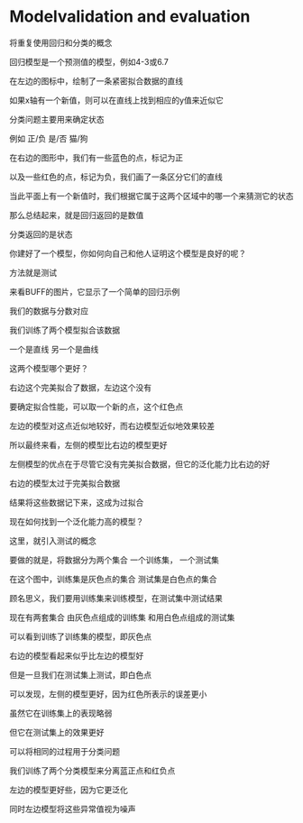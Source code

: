 # Modelvalidation and evaluation

将重复使用回归和分类的概念

回归模型是一个预测值的模型，例如4-3或6.7

在左边的图标中，绘制了一条紧密拟合数据的直线

如果x轴有一个新值，则可以在直线上找到相应的y值来近似它

分类问题主要用来确定状态

例如 正/负 是/否 猫/狗

在右边的图形中，我们有一些蓝色的点，标记为正

以及一些红色的点，标记为负，我们画了一条区分它们的直线

当此平面上有一个新值时，我们根据它属于这两个区域中的哪一个来猜测它的状态

那么总结起来，就是回归返回的是数值

分类返回的是状态

你建好了一个模型，你如何向自己和他人证明这个模型是良好的呢？

方法就是测试

来看BUFF的图片，它显示了一个简单的回归示例

我们的数据与分数对应

我们训练了两个模型拟合该数据

一个是直线 另一个是曲线

这两个模型哪个更好？

右边这个完美拟合了数据，左边这个没有

要确定拟合性能，可以取一个新的点，这个红色点

左边的模型对这点近似地较好，而右边模型近似地效果较差

所以最终来看，左侧的模型比右边的模型更好

左侧模型的优点在于尽管它没有完美拟合数据，但它的泛化能力比右边的好

右边的模型太过于完美拟合数据

结果将这些数据记下来，这成为过拟合

现在如何找到一个泛化能力高的模型？

这里，就引入测试的概念

要做的就是，将数据分为两个集合 一个训练集， 一个测试集

在这个图中，训练集是灰色点的集合 测试集是白色点的集合

顾名思义，我们要用训练集来训练模型，在测试集中测试结果

现在有两套集合 由灰色点组成的训练集 和用白色点组成的测试集

可以看到训练了训练集的模型，即灰色点

右边的模型看起来似乎比左边的模型好

但是一旦我们在测试集上测试，即白色点

可以发现，左侧的模型更好，因为红色所表示的误差更小

虽然它在训练集上的表现略弱

但它在测试集上的效果更好

可以将相同的过程用于分类问题

我们训练了两个分类模型来分离蓝正点和红负点

左边的模型更好些，因为它更泛化

同时左边模型将这些异常值视为噪声
